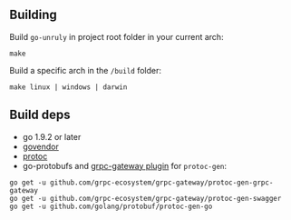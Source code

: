 ## Building

Build `go-unruly` in project root folder in your current arch:
```
make
```

Build a specific arch in the `/build` folder:

```
make linux | windows | darwin
```

## Build deps

- go 1.9.2 or later
- [govendor](https://github.com/kardianos/govendor)
- [protoc](https://github.com/golang/protobuf)
- go-protobufs and [grpc-gateway plugin](https://github.com/grpc-ecosystem/grpc-gateway) for `protoc-gen`:


```
go get -u github.com/grpc-ecosystem/grpc-gateway/protoc-gen-grpc-gateway
go get -u github.com/grpc-ecosystem/grpc-gateway/protoc-gen-swagger
go get -u github.com/golang/protobuf/protoc-gen-go
```
